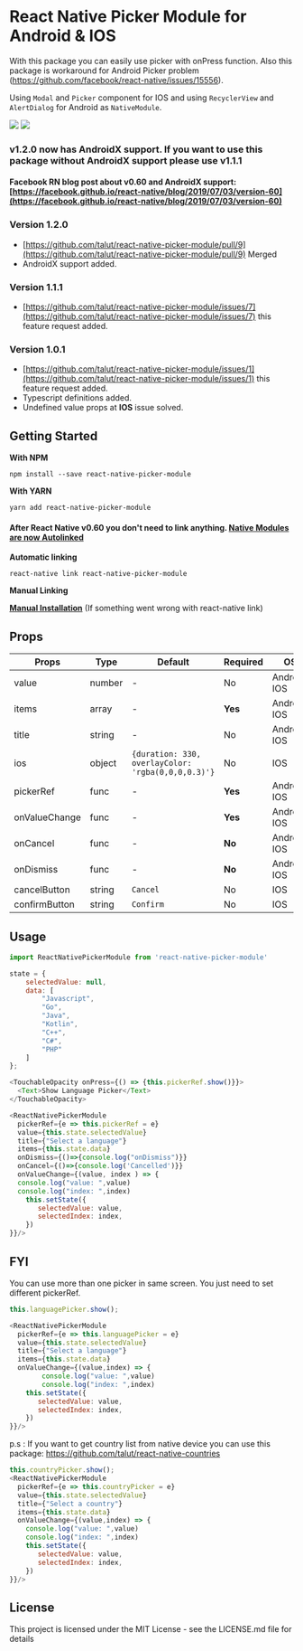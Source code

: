 # React Native Picker Module for Android & IOS

With this package you can easily use picker with onPress function.
Also this package is workaround for Android Picker problem (https://github.com/facebook/react-native/issues/15556). 

Using `Modal` and `Picker` component for IOS and using `RecyclerView` and `AlertDialog` for Android as `NativeModule`. 


<img src="./docs/android-picker-module.png"> <img src="./docs/ios-picker-module.png">

### v1.2.0 now has AndroidX support. If you want to use this package without AndroidX support please use v1.1.1
#### Facebook RN blog post about v0.60 and AndroidX support: [https://facebook.github.io/react-native/blog/2019/07/03/version-60](https://facebook.github.io/react-native/blog/2019/07/03/version-60)

### Version 1.2.0
- [https://github.com/talut/react-native-picker-module/pull/9](https://github.com/talut/react-native-picker-module/pull/9) Merged
- AndroidX support added.

### Version 1.1.1

- [https://github.com/talut/react-native-picker-module/issues/7](https://github.com/talut/react-native-picker-module/issues/7) this feature request added.

### Version 1.0.1

- [https://github.com/talut/react-native-picker-module/issues/1](https://github.com/talut/react-native-picker-module/issues/1) this feature request added.
- Typescript definitions added.
- Undefined value props at **IOS** issue solved.

## Getting Started

**With NPM**

```
npm install --save react-native-picker-module
```

**With YARN**

```
yarn add react-native-picker-module
```

#### After React Native v0.60 you don't need to link anything. [Native Modules are now Autolinked](https://facebook.github.io/react-native/blog/2019/07/03/version-60#native-modules-are-now-autolinked)

**Automatic linking**

```
react-native link react-native-picker-module
```

**Manual Linking**

**[Manual Installation](/docs/manual-installation.md)** (If something went wrong with react-native link)

## Props

| Props       | Type | Default                                          | Required | OS         |
|-------------|------|--------------------------------------------------|----------|------------|
|value        |number|-                                                 |No        |Android, IOS|
|items        |array |-                                                 |**Yes**   |Android, IOS|
|title        |string|-                                                 |No        |Android, IOS|
|ios          |object|`{duration: 330, overlayColor: 'rgba(0,0,0,0.3)'}`|No        |IOS         |
|pickerRef    |func  |-                                                 |**Yes**   |Android, IOS|
|onValueChange|func  |-                                                 |**Yes**   |Android, IOS|
|onCancel     |func  |-                                                 |**No**    |Android, IOS|
|onDismiss    |func  |-                                                 |**No**    |Android, IOS|
|cancelButton |string|`Cancel`                                          |No        |IOS         |
|confirmButton|string|`Confirm`                                         |No        |IOS         |


## Usage

```javascript
import ReactNativePickerModule from 'react-native-picker-module'

state = {
    selectedValue: null,
    data: [
        "Javascript",
        "Go",
        "Java",
        "Kotlin",
        "C++",
        "C#",
        "PHP"
    ]
};

<TouchableOpacity onPress={() => {this.pickerRef.show()}}>
  <Text>Show Language Picker</Text>
</TouchableOpacity>

<ReactNativePickerModule
  pickerRef={e => this.pickerRef = e}
  value={this.state.selectedValue}
  title={"Select a language"}
  items={this.state.data}
  onDismiss={()=>{console.log("onDismiss")}}
  onCancel={()=>{console.log('Cancelled')}}
  onValueChange={(value, index ) => {
  console.log("value: ",value)
  console.log("index: ",index)
    this.setState({
       selectedValue: value,
       selectedIndex: index,
    })
}}/>
```

## FYI
You can use more than one picker in same screen. You just need to set different pickerRef. 
```javascript
this.languagePicker.show();

<ReactNativePickerModule
  pickerRef={e => this.languagePicker = e}
  value={this.state.selectedValue}
  title={"Select a language"}
  items={this.state.data}
  onValueChange={(value,index) => {
        console.log("value: ",value)
        console.log("index: ",index)
    this.setState({
       selectedValue: value,
       selectedIndex: index,
    })
}}/>
```
p.s : If you want to get country list from native device you can use this package: https://github.com/talut/react-native-countries
```javascript
this.countryPicker.show();
<ReactNativePickerModule
  pickerRef={e => this.countryPicker = e}
  value={this.state.selectedValue}
  title={"Select a country"}
  items={this.state.data}
  onValueChange={(value,index) => {
    console.log("value: ",value)
    console.log("index: ",index)
    this.setState({
       selectedValue: value,
       selectedIndex: index,
    })
}}/>
```

## License
This project is licensed under the MIT License - see the LICENSE.md file for details
